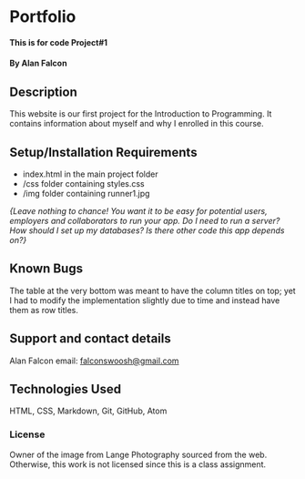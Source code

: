 # Portfolio

#### This is for code Project#1

#### By **Alan Falcon**

## Description

This website is our first project for the Introduction to Programming. It contains information about myself and why I enrolled in this course.

## Setup/Installation Requirements

* index.html in the main project folder
* /css folder containing styles.css
* /img folder containing runner1.jpg


_{Leave nothing to chance! You want it to be easy for potential users, employers and collaborators to run your app. Do I need to run a server? How should I set up my databases? Is there other code this app depends on?}_

## Known Bugs

The table at the very bottom was meant to have the column titles on top; yet I had to modify the implementation slightly due to time and instead have them as row titles.

## Support and contact details

Alan Falcon email: falconswoosh@gmail.com

## Technologies Used

HTML, CSS, Markdown, Git, GitHub, Atom

### License

Owner of the image from Lange Photography sourced from the web.  Otherwise, this work is not licensed since this is a class assignment.
